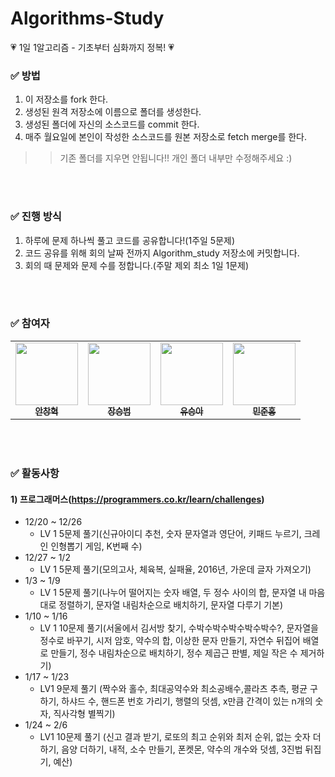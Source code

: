 # Algorithms-Study
💗 1일 1알고리즘 - 기초부터 심화까지 정복! 💗

### ✅ 방법
1. 이 저장소를 fork 한다.
2. 생성된 원격 저장소에 이름으로 폴더를 생성한다.
3. 생성된 폴더에 자신의 소스코드를 commit 한다.
4. 매주 월요일에 본인이 작성한 소스코드를 원본 저장소로 fetch merge를 한다.

>> 기존 폴더를 지우면 안됩니다!! 개인 폴더 내부만 수정해주세요 :)

<br />
<br />

### ✅ 진행 방식
1. 하루에 문제 하나씩 풀고 코드를 공유합니다!(1주일 5문제)
2. 코드 공유를 위해 회의 날짜 전까지 Algorithm_study 저장소에 커밋합니다.
3. 회의 때 문제와 문제 수를 정합니다.(주말 제외 최소 1일 1문제)

<br />
<br />

### ✅ 참여자
<table>
  <tr>
    <td align="center">
      <a href="https://github.com/Hyeok95">
        <img src="https://avatars.githubusercontent.com/u/78522684?s=400&u=53dff2ad4825bca5f4db84a63d3be8af5372f66d&v=4" width="100px;" alt=""/><br />
          <sub><b>안창혁</b></sub>
      </a><br />
    </td>
    <td align="center">
      <a href="https://github.com/seungbeom1010">
        <img src="https://avatars.githubusercontent.com/u/93919347?v=4" width="100px;" alt=""/><br />
          <sub><b>장승범</b></sub>
      </a><br />
    </td>
    <td align="center">
      <a href="https://github.com/yooseung20">
        <img src="https://avatars.githubusercontent.com/u/93904773?v=4" width="100px;" alt=""/><br />
          <sub><b>유승아</b></sub>
      </a><br />
    </td>
    <td align="center">
      <a href="https://github.com/alswnsghd1234">
        <img src="https://avatars.githubusercontent.com/u/93077011?v=4" width="100px;" alt=""/><br />
          <sub><b>민준홍</b></sub>
      </a><br />
  <tr>
</table>

<br />
<br />

### ✅ 활동사항

#### 1) 프로그래머스(https://programmers.co.kr/learn/challenges)
  * 12/20 ~ 12/26
    * LV 1 5문제 풀기(신규아이디 추천, 숫자 문자열과 영단어, 키패드 누르기, 크레인 인형뽑기 게임, K번째 수)
  * 12/27 ~ 1/2
    * LV 1 5문제 풀기(모의고사, 체육복, 실패율, 2016년, 가운데 글자 가져오기)
  * 1/3 ~ 1/9
    * LV 1 5문제 풀기(나누어 떨어지는 숫자 배열, 두 정수 사이의 합, 문자열 내 마음대로 정렬하기, 문자열 내림차순으로 배치하기, 문자열 다루기 기본)
  * 1/10 ~ 1/16
    * LV 1 10문제 풀기(서울에서 김서방 찾기, 수박수박수박수박수박수?, 문자열을 정수로 바꾸기, 시저 암호, 약수의 합, 이상한 문자 만들기, 자연수 뒤집어 배열로 만들기, 정수 내림차순으로 배치하기, 정수 제곱근 판별, 제일 작은 수 제거하기)
  * 1/17 ~ 1/23
    * LV1 9문제 풀기 (짝수와 홀수, 최대공약수와 최소공배수,콜라츠 추측, 평균 구하기, 하샤드 수, 핸드폰 번호 가리기, 행렬의 덧셈, x만큼 간격이 있는 n개의 숫자, 직사각형 별찍기)
 * 1/24 ~ 2/6
    * LV1 10문제 풀기 (신고 결과 받기, 로또의 최고 순위와 최저 순위, 없는 숫자 더하기, 음양 더하기, 내적, 소수 만들기, 폰켓몬, 약수의 개수와 덧셈, 3진법 뒤집기, 예산)
<br />
<br />


